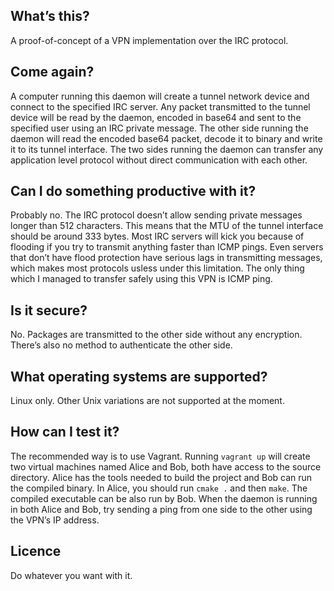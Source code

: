## What’s this?
A proof-of-concept of a VPN implementation over the IRC protocol.

## Come again?
A computer running this daemon will create a tunnel network device and connect to the specified IRC server. Any packet transmitted to the tunnel device will be read by the daemon, encoded in base64 and sent to the specified user using an IRC private message. The other side running the daemon will read the encoded base64 packet, decode it to binary and write it to its tunnel interface. The two sides running the daemon can transfer any application level protocol without direct communication with each other.

## Can I do something productive with it?
Probably no. The IRC protocol doesn’t allow sending private messages longer than 512 characters. This means that the MTU of the tunnel interface should be around 333 bytes. Most IRC servers will kick you because of flooding if you try to transmit anything faster than ICMP pings. Even servers that don’t have flood protection have serious lags in transmitting messages, which makes most protocols usless under this limitation. The only thing which I managed to transfer safely using this VPN is ICMP ping.

## Is it secure?
No. Packages are transmitted to the other side without any encryption. There’s also no method to authenticate the other side.

## What operating systems are supported?
Linux only. Other Unix variations are not supported at the moment.

## How can I test it?
The recommended way is to use Vagrant. Running `vagrant up` will create two virtual machines named Alice and Bob, both have access to the source directory. Alice has the tools needed to build the project and Bob can run the compiled binary. In Alice, you should run `cmake .` and then `make`. The compiled executable can be also run by Bob. When the daemon is running in both Alice and Bob, try sending a ping from one side to the other using the VPN’s IP address.

## Licence
Do whatever you want with it.
